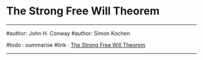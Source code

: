 # The Strong Free Will Theorem
---

#author: John H. Conway
#author: Simon Kochen

#todo : summarise
#link : [The Strong Free Will Theorem][SFWT]

---
[SFWT]: https://www.ams.org/notices/200902/rtx090200226p.pdf